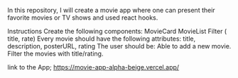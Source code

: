 In this repository, I will create a movie app where one can present their favorite movies or TV shows and used react hooks.

Instructions
Create the following components:
    MovieCard
    MovieList
    Filter ( title, rate)
Every movie should have the following attributes: title, description, posterURL, rating
The user should be:
    Able to add a new movie.
    Filter the movies with title/rating.

link to the App; https://movie-app-alpha-beige.vercel.app/